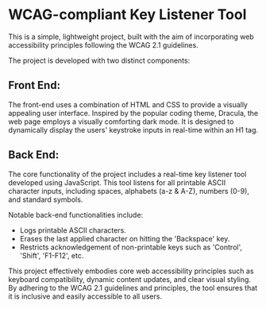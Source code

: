 # WCAG-compliant Key Listener Tool

This is a simple, lightweight project, built with the aim of incorporating web accessibility principles following the WCAG 2.1 guidelines. 

The project is developed with two distinct components:

## Front End:
The front-end uses a combination of HTML and CSS to provide a visually appealing user interface. Inspired by the popular coding theme, Dracula, the web page employs a visually comforting dark mode. It is designed to dynamically display the users' keystroke inputs in real-time within an H1 tag. 

## Back End:
The core functionality of the project includes a real-time key listener tool developed using JavaScript. This tool listens for all printable ASCII character inputs, including spaces, alphabets (a-z & A-Z), numbers (0-9), and standard symbols. 

Notable back-end functionalities include:
- Logs printable ASCII characters.
- Erases the last applied character on hitting the 'Backspace' key.
- Restricts acknowledgement of non-printable keys such as 'Control', 'Shift', 'F1-F12', etc.

This project effectively embodies core web accessibility principles such as keyboard compatibility, dynamic content updates, and clear visual styling. By adhering to the WCAG 2.1 guidelines and principles, the tool ensures that it is inclusive and easily accessible to all users.